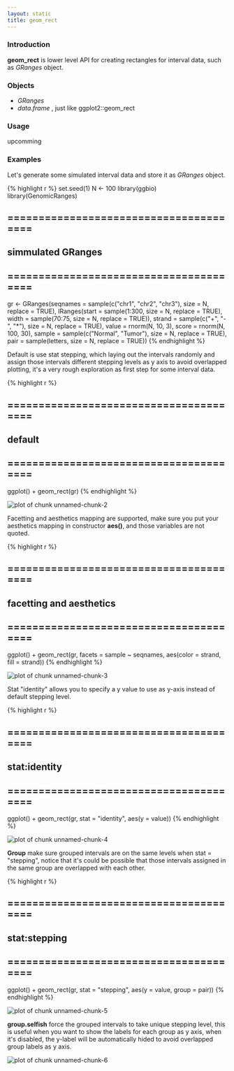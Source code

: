 ```yaml
---
layout: static
title: geom_rect
---
```





### Introduction
**geom_rect** is lower level API for creating rectangles for interval data,
such as *GRanges* object.

### Objects
  * *GRanges*
  * *data.frame* , just like ggplot2::geom_rect
### Usage
  upcomming
  
### Examples

Let's generate some simulated interval data and store it as *GRanges* object.



{% highlight r %}
set.seed(1)
N <- 100
library(ggbio)
library(GenomicRanges)
## =======================================
##  simmulated GRanges
## =======================================
gr <- GRanges(seqnames = sample(c("chr1", "chr2", 
    "chr3"), size = N, replace = TRUE), IRanges(start = sample(1:300, 
    size = N, replace = TRUE), width = sample(70:75, size = N, 
    replace = TRUE)), strand = sample(c("+", "-", "*"), size = N, 
    replace = TRUE), value = rnorm(N, 10, 3), score = rnorm(N, 
    100, 30), sample = sample(c("Normal", "Tumor"), size = N, 
    replace = TRUE), pair = sample(letters, size = N, replace = TRUE))
{% endhighlight %}




Default is use stat stepping, which laying out the intervals randomly and assign
those intervals different stepping levels as y axis to avoid overlapped
plotting, it's a very rough exploration as first step for some interval data.



{% highlight r %}
## =======================================
##  default
## =======================================
ggplot() + geom_rect(gr)
{% endhighlight %}

![plot of chunk unnamed-chunk-2](http://i.imgur.com/NYceA.png) 


Facetting and aesthetics mapping are supported, make sure you put your
aesthetics mapping in constructor **aes()**, and those variables are not quoted.



{% highlight r %}
## =======================================
##  facetting and aesthetics
## =======================================
ggplot() + geom_rect(gr, facets = sample ~ seqnames, 
    aes(color = strand, fill = strand))
{% endhighlight %}

![plot of chunk unnamed-chunk-3](http://i.imgur.com/kKllM.png) 


Stat "identity" allows you to specify a y value to use as y-axis instead of
default stepping level.



{% highlight r %}
## =======================================
##  stat:identity
## =======================================
ggplot() + geom_rect(gr, stat = "identity", aes(y = value))
{% endhighlight %}

![plot of chunk unnamed-chunk-4](http://i.imgur.com/vKlYp.png) 


**Group** make sure grouped intervals are on the same levels when stat =
"stepping",  notice that it's could be possible that those
intervals assigned in the same group are overlapped with each other.



{% highlight r %}
## =======================================
##  stat:stepping
## =======================================
ggplot() + geom_rect(gr, stat = "stepping", aes(y = value, 
    group = pair))
{% endhighlight %}

![plot of chunk unnamed-chunk-5](http://i.imgur.com/tyMnq.png) 


**group.selfish** force the grouped intervals to take unique stepping level,
  this is useful when you want to show the labels for each group as y axis, when
  it's disabled, the y-label will be automatically hided to avoid overlapped
  group labels as y axis.

![plot of chunk unnamed-chunk-6](http://i.imgur.com/LSF6D.png) 



